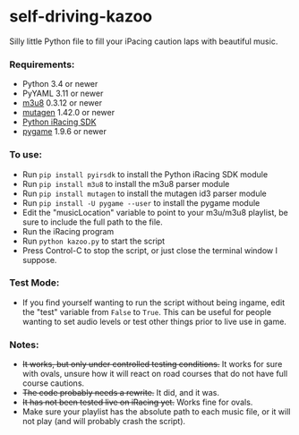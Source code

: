 # self-driving-kazoo
Silly little Python file to fill your iPacing caution laps with beautiful music.

### Requirements:
 - Python 3.4 or newer
 - PyYAML 3.11 or newer
 - [m3u8](https://github.com/globocom/m3u8) 0.3.12 or newer
 - [mutagen](https://github.com/quodlibet/mutagen) 1.42.0 or newer
 - [Python iRacing SDK](https://github.com/kutu/pyirsdk)
 - [pygame](https://www.pygame.org/) 1.9.6 or newer

### To use:
 - Run `pip install pyirsdk` to install the Python iRacing SDK module
 - Run `pip install m3u8` to install the m3u8 parser module
 - Run `pip install mutagen` to install the mutagen id3 parser module
 - Run `pip install -U pygame --user` to install the pygame module
 - Edit the "musicLocation" variable to point to your m3u/m3u8 playlist, be sure to include the full path to the file.
 - Run the iRacing program
 - Run `python kazoo.py` to start the script
 - Press Control-C to stop the script, or just close the terminal window I suppose.
 
 ### Test Mode:
 - If you find yourself wanting to run the script without being ingame, edit the "test" variable from `False` to `True`. This can be useful for people wanting to set audio levels or test other things prior to live use in game.
 
 ### Notes:
 - ~~It works, but only under controlled testing conditions.~~ It works for sure with ovals, unsure how it will react on road courses that do not have full course cautions.
 - ~~The code probably needs a rewrite.~~ It did, and it was.
 - ~~It has not been tested live on iRacing yet.~~ Works fine for ovals.
 - Make sure your playlist has the absolute path to each music file, or it will not play (and will probably crash the script).

